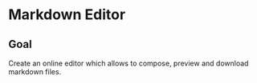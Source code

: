 # Markdown Editor

<!-- ## [Live Demo]() -->

## Goal

Create an online editor which allows to compose, preview and download markdown files.
